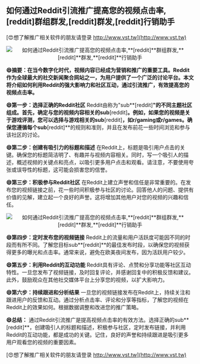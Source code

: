 ## **如何通过Reddit引流推广提高您的视频点击率,**[reddit]**群组群发,**[reddit]**群发,**[reddit]**行销助手**

[😍想了解推广相关软件的朋友请登录 http://www.vst.tw](http://www.vst.tw)

 <center><img src="https://vst.tw/MP4/tuiguang/png/6.png" alt="如何通过Reddit引流推广提高您的视频点击率,**[reddit]**群组群发,**[reddit]**群发,**[reddit]**行销助手"></center>

**😄摘要：在当今数字化时代，视频内容已经成为营销和推广的重要工具。Reddit作为全球最大的社交新闻聚合网站之一，为用户提供了一个广泛的讨论平台。本文将介绍如何利用Reddit的强大影响力和社区互动，通过引流推广，有效提高您的视频点击率。**

**😄第一步：选择正确的Reddit社区**
Reddit由称为"sub**[reddit]**"的不同主题社区组成。首先，确定与您的视频内容相关的sub**[reddit]**。例如，如果您的视频是关于游戏评测，您可以选择与游戏相关的sub**[reddit]**，如r/gaming或r/games。确保您遵循每个sub**[reddit]**的规则和准则，并且在发布前花一些时间浏览和参与该社区的讨论。

**😄第二步：创建有吸引力的标题和描述**
在Reddit上，标题是吸引用户点击的关键。确保您的标题简洁明了、有趣并与视频内容相关。同时，写一个吸引人的描述，概述视频的关键点和亮点，以吸引更多用户点击和观看。请注意，不要使用夸张或误导性的标题，这可能会损害您的信誉。

**😄第三步：积极参与Reddit社区**
在Reddit上建立声誉和信任是非常重要的。在发布您的视频链接之前，花一些时间积极参与社区的讨论。回答他人的问题、提供有价值的见解，建立起一个良好的声誉。这将增加其他用户对您的视频的兴趣和信任。

 <center><img src="https://vst.tw/MP4/tuiguang/png/1.png" alt="如何通过Reddit引流推广提高您的视频点击率,**[reddit]**群组群发,**[reddit]**群发,**[reddit]**行销助手"></center>

**😄第四步：定时发布您的视频链接**
Reddit上的流量和用户活跃度可能因不同的时段而有所不同。了解您目标sub**[reddit]**的最佳发布时段，以确保您的视频获得更多的曝光和点击率。通常来说，避免在欧美夜间发布，因为活跃用户较少。

**😄第五步：利用Reddit的互动功能**
Reddit具有评论、点赞和分享功能等社区互动特性。一旦您发布了视频链接，及时回复评论，并感谢回复中的积极反馈和建议。此外，鼓励观众在其他社交媒体平台上分享您的视频，以扩大影响力。

**😄第六步：持续跟进和分析结果**
一旦您的视频链接发布在Reddit上，持续关注和跟进用户的反馈和互动。通过分析点击率、评论和分享等指标，了解您的视频在Reddit上的效果如何。根据数据调整和改进您的推广策略。

**😄总结：**
通过Reddit引流推广是提高视频点击率的有效方法。选择正确的sub**[reddit]**，创建吸引人的标题和描述，积极参与社区，定时发布链接，并利用Reddit的互动功能，都是成功的关键。记住，良好的声誉和持续跟进是吸引更多用户观看您的视频的重要因素。

[😍想了解推广相关软件的朋友请登录 http://www.vst.tw](http://www.vst.tw)



